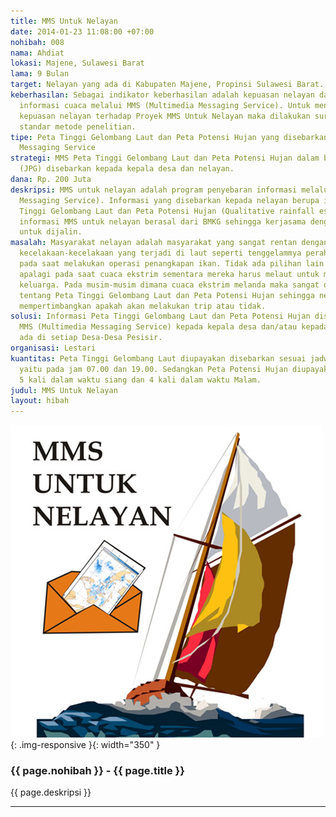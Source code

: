 ```yaml
---
title: MMS Untuk Nelayan
date: 2014-01-23 11:08:00 +07:00
nohibah: 008
nama: Ahdiat
lokasi: Majene, Sulawesi Barat
lama: 9 Bulan
target: Nelayan yang ada di Kabupaten Majene, Propinsi Sulawesi Barat.
keberhasilan: Sebagai indikator keberhasilan adalah kepuasan nelayan dalam menerima
  informasi cuaca melalui MMS (Multimedia Messaging Service). Untuk mengetahui Tingkat
  kepuasan nelayan terhadap Proyek MMS Untuk Nelayan maka dilakukan survey sesuai
  standar metode penelitian.
tipe: Peta Tinggi Gelombang Laut dan Peta Potensi Hujan yang disebarkan melalui (Multimedia
  Messaging Service
strategi: MMS Peta Tinggi Gelombang Laut dan Peta Potensi Hujan dalam bentuk gambar
  (JPG) disebarkan kepada kepala desa dan nelayan.
dana: Rp. 200 Juta
deskripsi: MMS untuk nelayan adalah program penyebaran informasi melalui MMS (Multimedia
  Messaging Service). Informasi yang disebarkan kepada nelayan berupa informasi Peta
  Tinggi Gelombang Laut dan Peta Potensi Hujan (Qualitative rainfall estimate). Sumber
  informasi MMS untuk nelayan berasal dari BMKG sehingga kerjasama dengan BMKG penting
  untuk dijalin.
masalah: Masyarakat nelayan adalah masyarakat yang sangat rentan dengan bencana khususnya
  kecelakaan-kecelakaan yang terjadi di laut seperti tenggelammya perahu-perahu nelayan
  pada saat melakukan operasi penangkapan ikan. Tidak ada pilihan lain bagi nelayan
  apalagi pada saat cuaca ekstrim sementara mereka harus melaut untuk menutupi kebutuhan
  keluarga. Pada musim-musim dimana cuaca ekstrim melanda maka sangat dibutuhkan informasi
  tentang Peta Tinggi Gelombang Laut dan Peta Potensi Hujan sehingga nelayan dapat
  mempertimbangkan apakah akan melakukan trip atau tidak.
solusi: Informasi Peta Tinggi Gelombang Laut dan Peta Potensi Hujan disebarkan melalui
  MMS (Multimedia Messaging Service) kepada kepala desa dan/atau kepada nelayan yang
  ada di setiap Desa-Desa Pesisir.
organisasi: Lestari
kuantitas: Peta Tinggi Gelombang Laut diupayakan disebarkan sesuai jadwal update BMKG
  yaitu pada jam 07.00 dan 19.00. Sedangkan Peta Potensi Hujan diupayakan diupdate
  5 kali dalam waktu siang dan 4 kali dalam waktu Malam.
judul: MMS Untuk Nelayan
layout: hibah
---
```


![008](/static/img/hibahcms/008.jpg){: .img-responsive }{: width="350" }

### {{ page.nohibah }} - {{ page.title }}

{{ page.deskripsi }}

---

